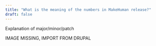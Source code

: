 ```yaml
---
title: "What is the meaning of the numbers in MakeHuman release?"
draft: false
---
```


Explanation of major/minor/patch

  IMAGE MISSING, IMPORT FROM DRUPAL